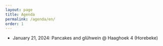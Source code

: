 ```yaml
---
layout: page
title: Agenda
permalink: /agenda/en/
order: 1
---
```


* January 21, 2024: Pancakes and glühwein @ Haaghoek 4 (Horebeke)